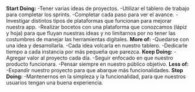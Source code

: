 **Start Doing:**
-Tener varias ideas de proyectos.
-Utilizar el tablero de trabajo para completar los sprints.
-Completar cada paso para ver el avance.
-Investigar distintos tipos de plataformas que funcionan para mejorar nuestra app.
-Realizar bocetos con una plataforma que conozcamos (lápiz y hoja) para que fluyan nuestras ideas y no limitarnos por no tener las costumbres de manejar las herramientas digitales.
**More of:**
-Quedarse con una idea y desarrollarla.
-Cada idea volcarla en nuestro tablero.
-Dedicarle tiempo a cada instancia por más pequeña que parezca.
**Keep Doing:**
-Agregar valor al proyecto cada día.
-Seguir enfocado en que nuestro producto funcionara.
-Pensar siempre en nuestro público objetivo.
**Less of:**
-Expandir nuestro proyecto para que abarque más funcionalidades.
**Stop Doing:**
-Mantenernos en la simpleza y la funcionalidad, para que nuestros usuarios tengan una buena experiencia.

